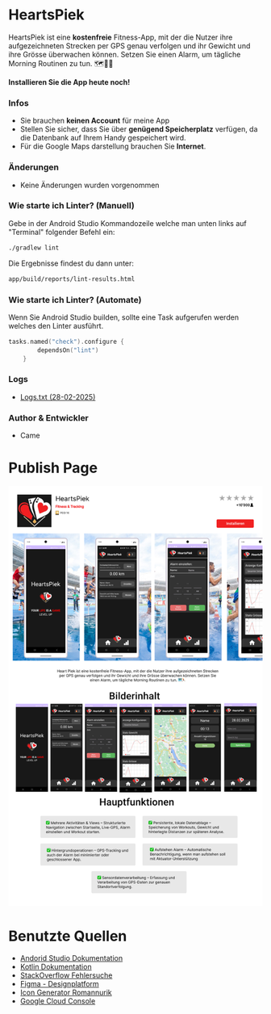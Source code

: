 # HeartsPiek
HeartsPiek ist eine **kostenfreie** Fitness-App, mit der die Nutzer ihre aufgezeichneten Strecken per GPS genau verfolgen und ihr Gewicht und ihre Grösse überwachen können. Setzen Sie einen Alarm, um tägliche Morning Routinen zu tun. 🗺️🏃‍♂️

**Installieren Sie die App heute noch!**

### Infos
- Sie brauchen **keinen Account** für meine App
- Stellen Sie sicher, dass Sie über **genügend Speicherplatz** verfügen, da die Datenbank auf Ihrem Handy gespeichert wird.
- Für die Google Maps darstellung brauchen Sie **Internet**.

### Änderungen
- Keine Änderungen wurden vorgenommen

### Wie starte ich Linter? (Manuell)
Gebe in der Android Studio Kommandozeile welche man unten links auf "Terminal" folgender Befehl ein:
```sh
./gradlew lint
```
Die Ergebnisse findest du dann unter:
```bash
app/build/reports/lint-results.html
```

### Wie starte ich Linter? (Automate)
Wenn Sie Android Studio builden, sollte eine Task aufgerufen werden welches den Linter ausführt.
```kts
tasks.named("check").configure {
        dependsOn("lint")
    }
```

### Logs
- [Logs.txt (28-02-2025)](/Logs/Logs-28-02-2025.txt)

### Author & Entwickler
- Came

# Publish Page
![HeartsPiek Publish Page](/Concept/Images/Publish.png)

# Benutzte Quellen
- [Andorid Studio Dokumentation](https://developer.android.com/studio?hl=de)
- [Kotlin Dokumentation](https://www.w3schools.com/KOTLIN/index.php)
- [StackOverflow Fehlersuche](https://stackoverflow.com/questions)
- [Figma - Designplatform](http://figma.com/)
- [Icon Generator Romannurik](https://romannurik.github.io/AndroidAssetStudio/icons-launcher.html)
- [Google Cloud Console](https://console.cloud.google.com/google/maps-apis/overview?pli=1)